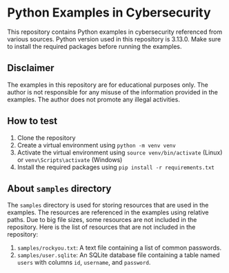 # Python Examples in Cybersecurity

This repository contains Python examples in cybersecurity referenced from various sources. Python version used in this repository is 3.13.0. Make sure to install the required packages before running the examples.

## Disclaimer

The examples in this repository are for educational purposes only. The author is not responsible for any misuse of the information provided in the examples. The author does not promote any illegal activities.

## How to test

1. Clone the repository
2. Create a virtual environment using `python -m venv venv`
3. Activate the virtual environment using `source venv/bin/activate` (Linux) or `venv\Scripts\activate` (Windows)
4. Install the required packages using `pip install -r requirements.txt`

## About `samples` directory

The `samples` directory is used for storing resources that are used in the examples. The resources are referenced in the examples using relative paths. Due to big file sizes, some resources are not included in the repository. Here is the list of resources that are not included in the repository:

1. `samples/rockyou.txt`: A text file containing a list of common passwords.
2. `samples/user.sqlite`: An SQLite database file containing a table named `users` with columns `id`, `username`, and `password`.